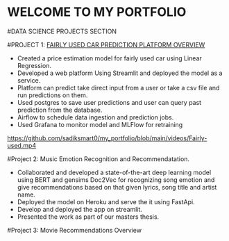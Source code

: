 # WELCOME TO MY PORTFOLIO
#DATA SCIENCE PROJECTS SECTION

#PROJECT 1:  [FAIRLY USED CAR PREDICTION PLATFORM OVERVIEW](https://github.com/sadiksmart0/Used-Car-ML)

* Created a price estimation model for fairly used car using Linear Regression.
* Developed a web platform Using Streamlit and deployed the model as a service.
* Platform can predict take direct input from a user or take a csv file and run predictions on them.
* Used postgres to save user predictions and user can query past prediction from the database.
* Airflow to schedule data ingestion and prediction jobs.
* Used Grafana to monitor model and MLFlow for retraining

https://github.com/sadiksmart0/my_portfolio/blob/main/videos/Fairly-used.mp4

#Project 2: Music Emotion Recognition and Recommendatation.

* Collaborated and developed a state-of-the-art deep learning model using BERT and gensims Doc2Vec
for recognizing song emotion and give recommendations based on that given lyrics, song title and artist name.
* Deployed the model on Heroku and serve the it using FastApi.
* Develop and deployed the app on streamlit.
* Presented the work as part of our masters thesis.


#Project 3: Movie Recommendations Overview
